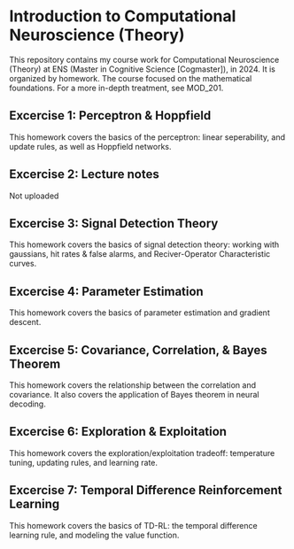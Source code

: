 # Introduction to Computational Neuroscience (Theory)

This repository contains my course work for Computational Neuroscience (Theory) at ENS (Master in Cognitive Science [Cogmaster]), in 2024. It is organized by homework. 
The course focused on the mathematical foundations. For a more in-depth treatment, see MOD_201.

## Excercise 1: Perceptron & Hoppfield
This homework covers the basics of the perceptron: linear seperability, and update rules, as well as Hoppfield networks.  

## Excercise 2: Lecture notes
Not uploaded

## Excercise 3: Signal Detection Theory
This homework covers the basics of signal detection theory: working with gaussians, hit rates & false alarms, and Reciver-Operator Characteristic curves. 

## Excercise 4: Parameter Estimation
This homework covers the basics of parameter estimation and gradient descent. 

## Excercise 5: Covariance, Correlation, & Bayes Theorem
This homework covers the relationship between the correlation and covariance. It also covers the application of Bayes theorem in neural decoding. 

## Excercise 6: Exploration & Exploitation
This homework covers the exploration/exploitation tradeoff: temperature tuning, updating rules, and learning rate.

## Excercise 7: Temporal Difference Reinforcement Learning
This homework covers the basics of TD-RL: the temporal difference learning rule, and modeling the value function.

